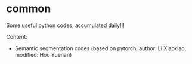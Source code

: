 # common
Some useful python codes, accumulated daily!!!

Content:

- Semantic segmentation codes (based on pytorch, author: Li Xiaoxiao, modified: Hou Yuenan)
